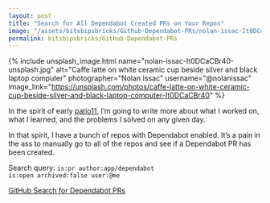 ```yaml
---
layout: post
title: "Search for All Dependabot Created PRs on Your Repos"
image: "/assets/bitsbipsbricks/Github-Dependabot-PRs/nolan-issac-It0DCaCBr40-unsplash.jpg"
permalink: bitsbipsbricks/Github-Dependabot-PRs
---
```


{% include unsplash_image.html 
  name="nolan-issac-It0DCaCBr40-unsplash.jpg" 
  alt="Caffe latte on white ceramic cup beside silver and black laptop computer" 
  photographer="Nolan Issac" 
  username="@nolanissac" 
  image_link="https://unsplash.com/photos/caffe-latte-on-white-ceramic-cup-beside-silver-and-black-laptop-computer-It0DCaCBr40" 
%}

In the spirit of early [patio11](https://www.kalzumeus.com/2006/), I’m going to write more about what I worked on, what I learned, and the problems I solved on any given day.

In that spirit, I have a bunch of repos with Dependabot enabled. It’s a pain in the ass to manually go to all of the repos and see if a Dependabot PR has been created.

Search query: <code id="search-query">is:pr author:app/dependabot is:open archived:false user:@me</code>

<a href="https://github.com/search?q=is%3Apr+author%3Aapp%2Fdependabot+is%3Aopen+archived%3Afalse+user%3A%40me&type=pullrequests" target="_blank">GitHub Search for Dependabot PRs</a>
